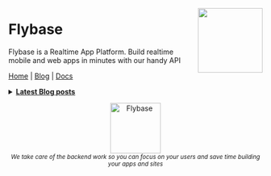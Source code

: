 <p>
  <img height="128" src="https://flybase.io/static/images/flybasesm.png" align="right" />
  <h1>Flybase</h1>
</p>

Flybase is a Realtime App Platform. Build realtime mobile and web apps in minutes with our handy API

[Home](https://flybase.io?utm_source=readme&utm_medium=readme-file&utm_id=github) | [Blog](https://flybase.io/blog?utm_source=readme&utm_medium=readme-file&utm_id=github) | [Docs](https://flybase.io/docs?utm_source=readme&utm_medium=readme-file&utm_id=github)

<details>
  <summary><u><b> Latest Blog posts </u></b></summary>  

<!-- BLOG-POST-LIST:START -->
- [How to use n8n for your workflows](https://flybase.io/blog/how-to-use-n8n-for-your-workflows)
- [Top books every Customer Success Manager should read](https://flybase.io/blog/top-books-every-customer-success-manager-should-read)
- [Basecamp’s Guide to Internal Communication](https://flybase.io/blog/basecamps-guide-to-internal-communication)
- [Startup Canada Podcast: Flexibility, Finding Time for Family as a Founder](https://flybase.io/blog/startup-canada-podcast-flexibility-finding-time-for-family-as-a-founder)
- [Understanding your ideal customers and how to sell to them](https://flybase.io/blog/understanding-your-ideal-customers-and-how-to-sell-to-them)
- [The Place of UX](https://flybase.io/blog/the-place-of-ux)
- [Product engagement: the most important metric you aren’t tracking for your SaaS business](https://flybase.io/blog/product-engagement)
- [You Have a Great Tech Idea. Now What?](https://flybase.io/blog/you-have-a-great-tech-idea-now-what)
- [The Bezos way: sleep, puttering, and three high-quality decisions a day](https://flybase.io/blog/the-bezos-way-sleep-puttering-and-three-high-quality-decisions-a-day)
- [Quote of the day: Ends and Means](https://flybase.io/blog/quote-of-the-day-ends-and-means)
<!-- BLOG-POST-LIST:END -->

</details> 

<p align="center">
  <a href="https://flybase.io?utm_source=readme&utm_medium=readme-file&utm_id=github" target="_blank">
      <img width="100px" src="https://flybase.io/static/images/lulu.png" alt="Flybase" />
  </a>
  <br />
  <i><sub>We take care of the backend work so you can focus on your users and save time building your apps and sites</sub></i>
<p>
